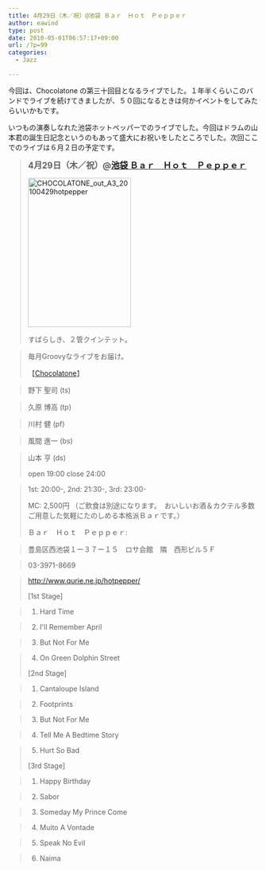 ```yaml
---
title: 4月29日（木／祝）@池袋 Ｂａｒ　Ｈｏｔ　Ｐｅｐｐｅｒ
author: eawind
type: post
date: 2010-05-01T06:57:17+09:00
url: /?p=99
categories:
  - Jazz

---
```

今回は、Chocolatone の第三十回目となるライブでした。１年半くらいこのバンドでライブを続けてきましたが、５０回になるときは何かイベントをしてみたらいいかもです。

いつもの演奏しなれた池袋ホットペッパーでのライブでした。今回はドラムの山本君の誕生日記念というのもあって盛大にお祝いをしたところでした。次回ここでのライブは６月２日の予定です。

> <big><strong>4月29日（木／祝）@<a href="http://jazzhotpepper.com/" target="_blank">池袋 Ｂａｒ　Ｈｏｔ　Ｐｅｐｐｅｒ</a></strong></big>
> 
> <span class="mt-enclosure mt-enclosure-image" style="display: inline;"><a href="/img/wp/2010/05/CHOCOLATONE_out_A3_20100429hotpepper.jpg"><img class="alignnone size-medium wp-image-902" src="/img/wp/2010/05/CHOCOLATONE_out_A3_20100429hotpepper-207x300.jpg" alt="CHOCOLATONE_out_A3_20100429hotpepper" width="207" height="300" srcset="/img/wp/2010/05/CHOCOLATONE_out_A3_20100429hotpepper-207x300.jpg 207w, /img/wp/2010/05/CHOCOLATONE_out_A3_20100429hotpepper-708x1024.jpg 708w, /img/wp/2010/05/CHOCOLATONE_out_A3_20100429hotpepper.jpg 817w" sizes="(max-width: 207px) 100vw, 207px" /></a></span>
> 
> すばらしき、２管クインテット。
  
> 毎月Groovyなライブをお届け。
> 
> 【[Chocolatone][1]】
  
> 野下 聖司 (ts)
  
> 久原 博高 (tp)
  
> 川村 健 (pf)
  
> 風間 進一 (bs)
  
> 山本 亨 (ds)
> 
> open 19:00 close 24:00
  
> 1st: 20:00-, 2nd: 21:30-, 3rd: 23:00-
> 
> MC: 2,500円 （ご飲食は別途になります。　おいしいお酒＆カクテル多数ご用意した気軽にたのしめる本格派Ｂａｒです。）
> 
> Ｂａｒ　Ｈｏｔ　Ｐｅｐｐｅｒ:
  
> 豊島区西池袋１ー３７ー１５　ロサ会館　隣　西形ビル５Ｆ
  
> 03-3971-8669
  
> <a href="http://jazzhotpepper.com/" target="_blank">http://www.qurie.ne.jp/hotpepper/</a>
> 
> [1st Stage]
  
> 1. Hard Time
  
> 2. I'll Remember April
  
> 3. But Not For Me
  
> 4. On Green Dolphin Street
> 
> [2nd Stage]
  
> 1. Cantaloupe Island
  
> 2. Footprints
  
> 3. But Not For Me
  
> 4. Tell Me A Bedtime Story
  
> 5. Hurt So Bad
> 
> [3rd Stage]
  
> 1. Happy Birthday
  
> 2. Sabor
  
> 3. Someday My Prince Come
  
> 4. Muito A Vontade
  
> 5. Speak No Evil
  
> 6. Naima

 [1]: http://www.eawind.net/?page_id=930
